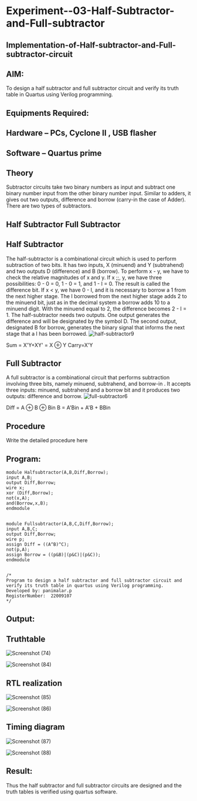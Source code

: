# Experiment--03-Half-Subtractor-and-Full-subtractor
## Implementation-of-Half-subtractor-and-Full-subtractor-circuit
## AIM:
To design a half subtractor and full subtractor circuit and verify its truth table in Quartus using Verilog programming.

## Equipments Required:
## Hardware – PCs, Cyclone II , USB flasher
## Software – Quartus prime
## Theory
Subtractor circuits take two binary numbers as input and subtract one binary number input from the other binary number input. Similar to adders, it gives out two outputs, difference and borrow (carry-in the case of Adder). There are two types of subtractors.

## Half Subtractor Full Subtractor
## Half Subtractor
The half-subtractor is a combinational circuit which is used to perform subtraction of two bits. It has two inputs, X (minuend) and Y (subtrahend) and two outputs D (difference) and B (borrow). To perform x - y, we have to check the relative magnitudes of x and y. If x ;;, y, we have three possibilities: 0 - 0 = 0, 1 - 0 = 1, and 1 - I = 0. The result is called the difference bit. If x < y, we have 0 - I, and it is necessary to borrow a 1 from the next higher stage. The I borrowed from the next higher stage adds 2 to the minuend bit, just as in the decimal system a borrow adds 10 to a minuend digit. With the minuend equal to 2, the difference becomes 2 - I = 1. The half-subtractor needs two outputs. One output generates the difference and will be designated by the symbol D. The second output, designated B for borrow, generates the binary signal that informs the next stage that a I has been borrowed.
![half-subtractor9](https://user-images.githubusercontent.com/36288975/166112538-58c3bc7c-ee5d-4e6a-ac8d-8e8328efe27a.png)


Sum = X'Y+XY' = X ⊕ Y
Carry=X'Y

## Full Subtractor
A full subtractor is a combinational circuit that performs subtraction involving three bits, namely minuend, subtrahend, and borrow-in . It accepts three inputs: minuend, subtrahend and a borrow bit and it produces two outputs: difference and borrow. 
![full-subtractor6](https://user-images.githubusercontent.com/36288975/166112541-24c68359-3de8-4674-ae22-8272ffc385ed.png)


Diff = A ⊕ B ⊕ Bin B = A'Bin + A'B + BBin

## Procedure

Write the detailed procedure here 

## Program:
~~~
module Halfsubtractor(A,B,Diff,Borrow);
input A,B;
output Diff,Borrow;
wire x;
xor (Diff,Borrow);
not(x,A);
and(Borrow,x,B);
endmodule


module Fullsubtractor(A,B,C,Diff,Borrow);
input A,B,C;
output Diff,Borrow;
wire p;
assign Diff = ((A^B)^C);
not(p,A);
assign Borrow = ((p&B)|(p&C)|(p&C));
endmodule


/*
Program to design a half subtractor and full subtractor circuit and verify its truth table in quartus using Verilog programming.
Developed by: panimalar.p
RegisterNumber:  22009107
*/
~~~
## Output:

## Truthtable
![Screenshot (74)](https://user-images.githubusercontent.com/121490826/214042699-ed2fe77f-e859-41f4-969b-54a9397490e2.png)

![Screenshot (84)](https://user-images.githubusercontent.com/121490826/214042976-05b03fae-c7d3-4b39-97d3-729fa18730d8.png)


##  RTL realization
![Screenshot (85)](https://user-images.githubusercontent.com/121490826/214043564-4e0428f9-e0f3-4126-b484-72011416792f.png)

![Screenshot (86)](https://user-images.githubusercontent.com/121490826/214043910-84c3c476-19fc-4c78-b99a-f14f55cf3e7c.png)

## Timing diagram 
![Screenshot (87)](https://user-images.githubusercontent.com/121490826/214044595-dc3f3ffe-d2c1-499d-8343-36b78e200436.png)

![Screenshot (88)](https://user-images.githubusercontent.com/121490826/214044831-05ee97d7-e433-440c-b360-00fc14b77e04.png)



## Result:
Thus the half subtractor and full subtractor circuits are designed and the truth tables is verified using quartus software.
